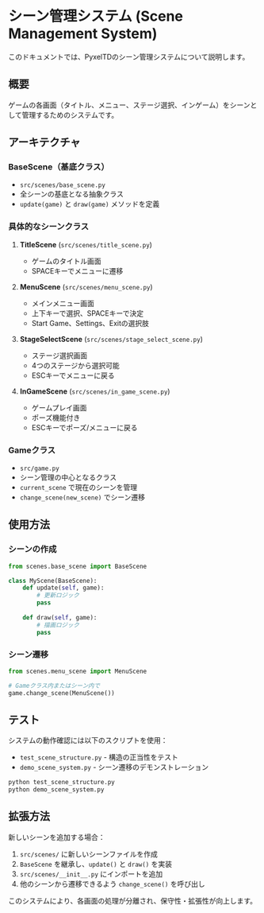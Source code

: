 # シーン管理システム (Scene Management System)

このドキュメントでは、PyxelTDのシーン管理システムについて説明します。

## 概要

ゲームの各画面（タイトル、メニュー、ステージ選択、インゲーム）をシーンとして管理するためのシステムです。

## アーキテクチャ

### BaseScene（基底クラス）
- `src/scenes/base_scene.py`
- 全シーンの基底となる抽象クラス
- `update(game)` と `draw(game)` メソッドを定義

### 具体的なシーンクラス

1. **TitleScene** (`src/scenes/title_scene.py`)
   - ゲームのタイトル画面
   - SPACEキーでメニューに遷移

2. **MenuScene** (`src/scenes/menu_scene.py`)
   - メインメニュー画面
   - 上下キーで選択、SPACEキーで決定
   - Start Game、Settings、Exitの選択肢

3. **StageSelectScene** (`src/scenes/stage_select_scene.py`)
   - ステージ選択画面
   - 4つのステージから選択可能
   - ESCキーでメニューに戻る

4. **InGameScene** (`src/scenes/in_game_scene.py`)
   - ゲームプレイ画面
   - ポーズ機能付き
   - ESCキーでポーズ/メニューに戻る

### Gameクラス
- `src/game.py`
- シーン管理の中心となるクラス
- `current_scene` で現在のシーンを管理
- `change_scene(new_scene)` でシーン遷移

## 使用方法

### シーンの作成
```python
from scenes.base_scene import BaseScene

class MyScene(BaseScene):
    def update(self, game):
        # 更新ロジック
        pass
    
    def draw(self, game):
        # 描画ロジック
        pass
```

### シーン遷移
```python
from scenes.menu_scene import MenuScene

# Gameクラス内またはシーン内で
game.change_scene(MenuScene())
```

## テスト

システムの動作確認には以下のスクリプトを使用：

- `test_scene_structure.py` - 構造の正当性をテスト
- `demo_scene_system.py` - シーン遷移のデモンストレーション

```bash
python test_scene_structure.py
python demo_scene_system.py
```

## 拡張方法

新しいシーンを追加する場合：

1. `src/scenes/` に新しいシーンファイルを作成
2. `BaseScene` を継承し、`update()` と `draw()` を実装
3. `src/scenes/__init__.py` にインポートを追加
4. 他のシーンから遷移できるよう `change_scene()` を呼び出し

このシステムにより、各画面の処理が分離され、保守性・拡張性が向上します。